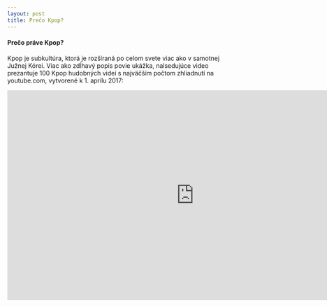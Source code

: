 ```yaml
---
layout: post
title: Prečo Kpop?
---
```



#### Prečo práve Kpop? 
Kpop je subkultúra, ktorá je rozšíraná po celom svete viac ako v samotnej Južnej Kórei. Viac ako zdĺhavý popis povie ukážka, nalsedujúce video prezantuje 100 Kpop hudobných videí s najväčším počtom zhliadnutí na youtube.com, vytvorené k 1. aprílu 2017: 
<iframe width="854" height="480" src="https://www.youtube.com/embed/4408NthSJis" frameborder="0" allowfullscreen></iframe>
	